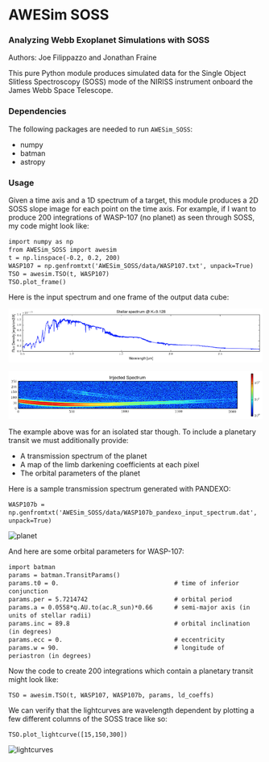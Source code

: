 # AWESim SOSS

### Analyzing Webb Exoplanet Simulations with SOSS

Authors: Joe Filippazzo and Jonathan Fraine

This pure Python module produces simulated data for the Single Object Slitless Spectroscopy (SOSS) mode of the NIRISS instrument onboard the James Webb Space Telescope.

### Dependencies
The following packages are needed to run `AWESim_SOSS`:
- numpy
- batman
- astropy

### Usage

Given a time axis and a 1D spectrum of a target, this module produces a 2D SOSS slope image for each point on the time axis. For example, if I want to produce 200 integrations of WASP-107 (no planet) as seen through SOSS, my code might look like:

```
import numpy as np
from AWESim_SOSS import awesim
t = np.linspace(-0.2, 0.2, 200)
WASP107 = np.genfromtxt('AWESim_SOSS/data/WASP107.txt', unpack=True)
TSO = awesim.TSO(t, WASP107)
TSO.plot_frame()
```

Here is the input spectrum and one frame of the output data cube:

![input](AWESim_SOSS/img/1D_spec.png "The input spectrum")

![output](AWESim_SOSS/img/2D_spec.png "The output trace")

The example above was for an isolated star though. To include a planetary transit we must additionally provide:

- A transmission spectrum of the planet
- A map of the limb darkening coefficients at each pixel
- The orbital parameters of the planet

Here is a sample transmission spectrum generated with PANDEXO:

```
WASP107b = np.genfromtxt('AWESim_SOSS/data/WASP107b_pandexo_input_spectrum.dat', unpack=True)
````

![planet](AWESim_SOSS/img/1D_planet.png "Planet")

And here are some orbital parameters for WASP-107:

```
import batman
params = batman.TransitParams()
params.t0 = 0.                                # time of inferior conjunction
params.per = 5.7214742                        # orbital period
params.a = 0.0558*q.AU.to(ac.R_sun)*0.66      # semi-major axis (in units of stellar radii)
params.inc = 89.8                             # orbital inclination (in degrees)
params.ecc = 0.                               # eccentricity
params.w = 90.                                # longitude of periastron (in degrees)
```

Now the code to create 200 integrations which contain a planetary transit might look like:

```
TSO = awesim.TSO(t, WASP107, WASP107b, params, ld_coeffs)
```

We can verify that the lightcurves are wavelength dependent by plotting a few different columns of the SOSS trace like so:

```
TSO.plot_lightcurve([15,150,300])
```

![lightcurves](AWESim_SOSS/img/lc.png "lightcurves")
